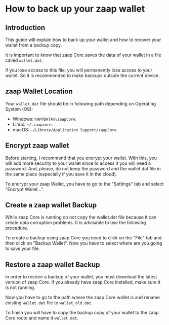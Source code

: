 # How to back up your zaap wallet

## Introduction

This guide will explain how to back up your wallet and how to recover your wallet from a backup copy.

It is important to know that zaap Core saves the data of your wallet in a file called `wallet.dat`.

If you lose access to this file, you will permanently lose access to your wallet. So it is recommended to make backups outside the current device.

## zaap Wallet Location

Your `wallet.dat` file should be in following path depending on Operating System (OS):

* Windows: `%APPDATA%\zaapCore`.
* Linux: `~/.zaapcore`.
* macOS: `~/Library/Application Support/zaapCore`

## Encrypt zaap wallet

Before starting, I recommend that you encrypt your wallet. With this, you will add more security to your wallet since to access it you will need a password. And, please, do not keep the password and the wallet.dat file in the same place (especially if you save it in the cloud).

To encrypt your zaap Wallet, you have to go to the "Settings" tab and select "Encrypt Wallet...".

## Create a zaap wallet Backup

While zaap Core is running do not copy the wallet.dat file because it can create data corruption problems. It is advisable to use the following procedure.

To create a backup using zaap Core you need to click on the "File" tab and then click on "Backup Wallet". Now you have to select where are you going to save your file.

## Restore a zaap wallet Backup

In order to restore a backup of your wallet, you must download the latest version of zaap Core. If you already have zaap Core installed, make sure it is not running.

Now you have to go to the path where the zaap Core wallet is and rename existing `wallet.dat` file to `wallet_old.dat`.

To finish you will have to copy the backup copy of your wallet to the zaap Core route and name it `wallet.dat`.
